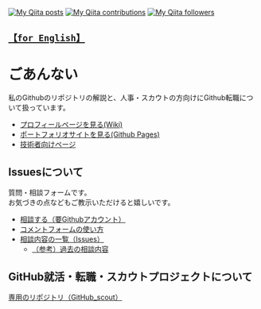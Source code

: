 [![My Qiita posts](https://qiita-badge.apiapi.app/s/nomurasan/posts.svg)](http://qiita.com/nomurasan) [![My Qiita contributions](https://qiita-badge.apiapi.app/s/nomurasan/contributions.svg)](http://qiita.com/nomurasan) [![My Qiita followers](https://qiita-badge.apiapi.app/s/nomurasan/followers.svg)](http://qiita.com/nomurasan)

## [`【for English】`](https://github.com/shimajima-eiji/shimajima-eiji/blob/master/README_en.md)

# ごあんない
私のGithubのリポジトリの解説と、人事・スカウトの方向けにGithub転職について扱っています。

- [プロフィールページを見る(Wiki)](https://github.com/shimajima-eiji/shimajima-eiji/wiki)
- [ポートフォリオサイトを見る(Github Pages)](https://shimajima-eiji.github.io/)
- [技術者向けページ](https://github.com/shimajima-eiji/shimajima-eiji)

## Issuesについて
質問・相談フォームです。
<br>お気づきの点などもご教示いただけると嬉しいです。

- [相談する（要Githubアカウント）](https://github.com/shimajima-eiji/shimajima-eiji/issues/new)
- [コメントフォームの使い方](https://github.com/shimajima-eiji/shimajima-eiji/wiki/【解説】Issues)
- [相談内容の一覧（Issues）](https://github.com/shimajima-eiji/README/issues)
  - [（参考）過去の相談内容](https://github.com/shimajima-eiji/README/issues?q=is%3Aissue+is%3Aclosed)

## GitHub就活・転職・スカウトプロジェクトについて
[専用のリポジトリ（GitHub_scout）](https://github.com/shimajima-eiji/Github_scout)
